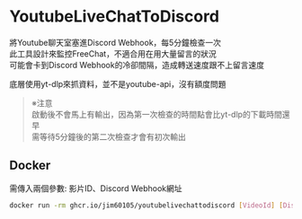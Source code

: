 # YoutubeLiveChatToDiscord

將Youtube聊天室塞進Discord Webhook，每5分鐘檢查一次\
此工具設計來監控FreeChat，不適合用在用大量留言的狀況\
可能會卡到Discord Webhook的冷卻間隔，造成轉送速度跟不上留言速度

底層使用yt-dlp來抓資料，並不是youtube-api，沒有額度問題

> ※注意\
> 啟動後不會馬上有輸出，因為第一次檢查的時間點會比yt-dlp的下載時間還早\
> 需等待5分鐘後的第二次檢查才會有初次輸出

## Docker

需傳入兩個參數: 影片ID、Discord Webhook網址

```sh
docker run -rm ghcr.io/jim60105/youtubelivechattodiscord [VideoId] [Discord_Webhook_Url]
```
